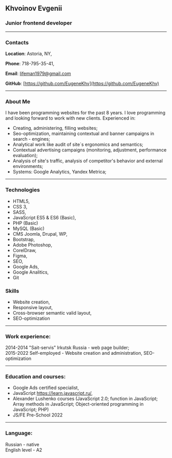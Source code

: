 ## Khvoinov Evgenii
### Junior frontend developer
---
### Contacts 

**Location**: Astoria, NY,

**Phone**: 718-795-35-41, 

**Email**: lifeman1979@gmail.com

**GitHub**: [https://github.com/EugeneKhv](https://github.com/EugeneKhv)

---
### About Me 

I have been programming websites for the past 8 years. I love programming and looking forward to work with new clients.
Experienced in:

- Creating, administering, filling websites;
- Seo-optimization, maintaining contextual and banner campaigns in search - engines;
- Analytical work like audit of site`s ergonomics and semantics;
- Contextual advertising campaigns (monitoring, adjustment, performance evaluation);
- Analysis of site's traffic, analysis of competitor's behavior and external environments;
- Systems: Google Analytics, Yandex Metrica;

---
### Technologies
- HTML5, 
- CSS 3, 
- SASS,
- JavaScript ES5 & ES6 (Basic),
- PHP (Basic)
- MySQL (Basic)
- CMS Joomla, Drupal, WP, 
- Bootstrap,
- Adobe Photoshop‚ 
- CorelDraw,
- Figma,
- SEO,
- Google Ads,
- Google Analitics,
- Git

### Skills 
- Website creation,
- Responsive layout,
- Cross-browser semantic valid layout,
- SEO-optimization

---

### Work experience:
2014-2014 "Sait-servis" Irkutsk Russia - web page builder;  
2015-2022 Self-employed - Website creation and administration, SEO-optimization

---

### Education and courses:
- Google Ads certified specialist,
- JavaScript https://learn.javascript.ru/,
- Alexander Lushenko courses (JavaScript 2.0; function in JavaScript; Array methods in JavaScript; Object-oriented programming in JavaScript; PHP) 
- JS/FE Pre-School 2022 

---
### Language:
Russian - native  
English level - A2